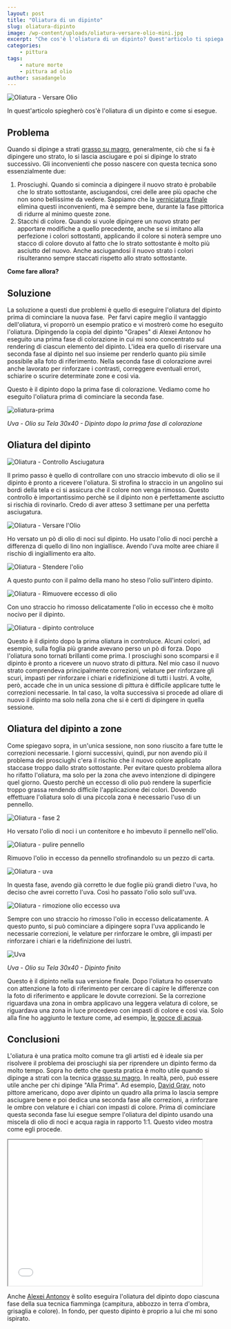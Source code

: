 ```yaml
---
layout: post
title: "Oliatura di un dipinto"
slug: oliatura-dipinto
image: /wp-content/uploads/oliatura-versare-olio-mini.jpg
excerpt: "Che cos'è l'oliatura di un dipinto? Quest'articolo ti spiega come si esegue l&#039;oliatura di un dipinto per dare di nuovo vita ai suoi colori."
categories:
    - pittura
tags:
    - nature morte
    - pittura ad olio
author: sasadangelo
---
```


![Oliatura - Versare Olio](/wp-content/uploads/oliatura-versare-olio-mini.jpg)

In quest'articolo spiegherò cos'è l'oliatura di un dipinto e come si esegue.

## Problema

Quando si dipinge a strati [grasso su magro](/tecnica-bagnato-bagnato-grasso-magro/ "Grasso su magro"), generalmente, ciò che si fa è dipingere uno strato, lo si lascia asciugare e poi si dipinge lo strato successivo. Gli inconvenienti che posso nascere con questa tecnica sono essenzialmente due:

1. Prosciughi. Quando si comincia a dipingere il nuovo strato è probabile che lo strato sottostante, asciugandosi, crei delle aree più opache che non sono bellissime da vedere. Sappiamo che la [verniciatura finale](/vernice-finale-dipinto/ "Vernice Finale") elimina questi inconvenienti, ma è sempre bene, durante la fase pittorica di ridurre al minimo queste zone.
2. Stacchi di colore. Quando si vuole dipingere un nuovo strato per apportare modifiche a quello precedente, anche se si imitano alla perfezione i colori sottostanti, applicando il colore si noterà sempre uno stacco di colore dovuto al fatto che lo strato sottostante è molto più asciutto del nuovo. Anche asciugandosi il nuovo strato i colori risulteranno sempre staccati rispetto allo strato sottostante.

**Come fare allora?**

## Soluzione

La soluzione a questi due problemi è quello di eseguire l'oliatura del dipinto prima di cominciare la nuova fase.  Per farvi capire meglio il vantaggio dell'oliatura, vi proporrò un esempio pratico e vi mostrerò come ho eseguito l'oliatura. Dipingendo la copia del dipinto "Grapes" di Alexei Antonov ho eseguito una prima fase di colorazione in cui mi sono concentrato sul rendering di ciascun elemento del dipinto. L'idea era quello di riservare una seconda fase al dipinto nel suo insieme per renderlo quanto più simile possibile alla foto di riferimento. Nella seconda fase di colorazione avrei anche lavorato per rinforzare i contrasti, correggere eventuali errori, schiarire o scurire determinate zone e così via.

Questo è il dipinto dopo la prima fase di colorazione. Vediamo come ho eseguito l'oliatura prima di cominciare la seconda fase.

![oliatura-prima](/wp-content/uploads/oliatura-prima.jpg)

_Uva - Olio su Tela 30x40 - Dipinto dopo la prima fase di colorazione_

## Oliatura del dipinto

![Oliatura - Controllo Asciugatura](/wp-content/uploads/oliatura-controllo.jpg "Oliatura - Controllo Asciugatura")

Il primo passo è quello di controllare con uno straccio imbevuto di olio se il dipinto è pronto a ricevere l'oliatura. Si strofina lo straccio in un angolino sui bordi della tela e ci si assicura che il colore non venga rimosso. Questo controllo è importantissimo perchè se il dipinto non è perfettamente asciutto si rischia di rovinarlo. Credo di aver atteso 3 settimane per una perfetta asciugatura.

![Oliatura - Versare l'Olio](/wp-content/uploads/oliatura-versare-olio.jpg "Oliatura - Versare l'Olio")

Ho versato un pò di olio di noci sul dipinto. Ho usato l'olio di noci perchè a differenza di quello di lino non ingiallisce. Avendo l'uva molte aree chiare il rischio di ingiallimento era alto.

![Oliatura - Stendere l'olio](/wp-content/uploads/oliatura-stendere-olio.jpg "Oliatura - Stendere l'olio")

A questo punto con il palmo della mano ho steso l'olio sull'intero dipinto.

![Oliatura - Rimuovere eccesso di olio](/wp-content/uploads/oliatura-rimuovere-eccesso-olio.jpg "Oliatura - Rimuovere eccesso di olio")

Con uno straccio ho rimosso delicatamente l'olio in eccesso che è molto nocivo per il dipinto.

![Oliatura - dipinto controluce](/wp-content/uploads/oliatura-dipinto-controluce.jpg "Oliatura - dipinto controluce")

Questo è il dipinto dopo la prima oliatura in controluce. Alcuni colori, ad esempio, sulla foglia più grande avevano perso un pò di forza. Dopo l'oliatura sono tornati brillanti come prima. I prosciughi sono scomparsi e il dipinto è pronto a ricevere un nuovo strato di pittura. Nel mio caso il nuovo strato comprendeva principalmente correzioni, velature per rinforzare gli scuri, impasti per rinforzare i chiari e ridefinizione di tutti i lustri. A volte, però, accade che in un unica sessione di pittura è difficile applicare tutte le correzioni necessarie. In tal caso, la volta successiva si procede ad oliare di nuovo il dipinto ma solo nella zona che si è certi di dipingere in quella sessione.

## Oliatura del dipinto a zone

Come spiegavo sopra, in un'unica sessione, non sono riuscito a fare tutte le correzioni necessarie. I giorni successivi, quindi, pur non avendo più il problema dei prosciughi c'era il rischio che il nuovo colore applicato staccase troppo dallo strato sottostante. Per evitare questo problema allora ho rifatto l'oliatura, ma solo per la zona che avevo intenzione di dipingere quel giorno. Questo perchè un eccesso di olio può rendere la superficie troppo grassa rendendo difficile l'applicazione dei colori. Dovendo effettuare l'oliatura solo di una piccola zona è necessario l'uso di un pennello.

![Oliatura - fase 2](/wp-content/uploads/oliatura-fase-2.jpg "Oliatura - fase 2")

Ho versato l'olio di noci i un contenitore e ho imbevuto il pennello nell'olio.

![Oliatura - pulire pennello](/wp-content/uploads/oliatura-pulire-pennello.jpg "Oliatura - pulire pennello")

Rimuovo l'olio in eccesso da pennello strofinandolo su un pezzo di carta.

![Oliatura - uva](/wp-content/uploads/oliatura-uva.jpg "Oliatura - uva")

In questa fase, avendo già corretto le due foglie più grandi dietro l'uva, ho deciso che avrei corretto l'uva. Così ho passato l'olio solo sull'uva.

![Oliatura - rimozione olio eccesso uva](/wp-content/uploads/oliatura-rimozione-olio-eccesso-uva.jpg "Oliatura - rimozione olio eccesso uva")

Sempre con uno straccio ho rimosso l'olio in eccesso delicatamente. A questo punto, si può cominciare a dipingere sopra l'uva applicando le necessarie correzioni, le velature per rinforzare le ombre, gli impasti per rinforzare i chiari e la ridefinizione dei lustri.

![Uva](/wp-content/uploads/Uva-Web1.jpg "Uva")

_Uva - Olio su Tela 30x40 - Dipinto finito_

Questo è il dipinto nella sua versione finale. Dopo l'oliatura ho osservato con attenzione la foto di riferimento per cercare di capire le differenze con la foto di riferimento e applicare le dovute correzioni. Se la correzione riguardava una zona in ombra applicavo una leggera velatura di colore, se riguardava una zona in luce procedevo con impasti di colore e così via. Solo alla fine ho aggiunto le texture come, ad esempio, [le gocce di acqua](/dipingere-gocce-di-acqua/ "Dipingere gocce di acqua").

## Conclusioni

L'oliatura è una pratica molto comune tra gli artisti ed è ideale sia per risolvere il problema dei prosciughi sia per riprendere un dipinto fermo da molto tempo. Sopra ho detto che questa pratica è molto utile quando si dipinge a strati con la tecnica [grasso su magro](/tecnica-bagnato-bagnato-grasso-magro/ "Grasso su magro"). In realtà, però, può essere utile anche per chi dipinge "Alla Prima". Ad esempio, [David Gray](https://www.davidgrayart.com/#home "David Gray"), noto pittore americano, dopo aver dipinto un quadro alla prima lo lascia sempre asciugare bene e poi dedica una seconda fase alle correzioni, a rinforzare le ombre con velature e i chiari con impasti di colore. Prima di cominciare questa seconda fase lui esegue sempre l'oliatura del dipinto usando una miscela di olio di noci e acqua ragia in rapporto 1:1. Questo video mostra come egli procede.

<iframe src="//www.youtube.com/embed/DO0A3Ux95Uc" height="338" width="450" allowfullscreen></iframe>

Anche [Alexei Antonov](https://antonovart.com/ "Alexei Antonov") è solito eseguira l'oliatura del dipinto dopo ciascuna fase della sua tecnica fiamminga (campitura, abbozzo in terra d'ombra, grisaglia e colore). In fondo, per questo dipinto è proprio a lui che mi sono ispirato.

